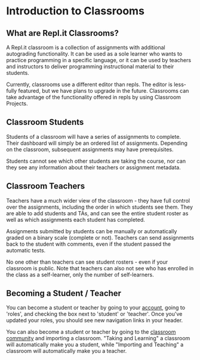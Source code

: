 # Introduction to Classrooms

## What are Repl.it Classrooms?

A Repl.it classroom is a collection of assignments with additional autograding functionality.  It can
be used as a sole learner who wants to practice programming in a specific language, or it can be used
by teachers and instructors to deliver programming instructional material to their students.

Currently, classrooms use a different editor than repls.  The editor is less-fully featured, but we have
plans to upgrade in the future.  Classrooms can take advantage of the functionality offered in repls by
using Classroom Projects.

## Classroom Students

Students of a classroom will have a series of assignments to complete.  Their dashboard will simply be
an ordered list of assignments.  Depending on the classroom, subsequent assignments may have prerequisites.

Students cannot see which other students are taking the course, nor can they see any information about
their teachers or assignment metadata.

## Classroom Teachers

Teachers have a much wider view of the classroom - they have full control over the assignments, including
the order in which students see them.  They are able to add students and TAs, and can see the entire
student roster as well as which assignments each student has completed.

Assignments submitted by students can be manually or automatically graded on a binary scale (complete or
not).  Teachers can send assignments back to the student with comments, even if the student passed the
automatic tests.

No one other than teachers can see student rosters - even if your classroom is public.  Note that teachers
can also not see who has enrolled in the class as a self-learner, only the number of self-learners.

## Becoming a Student / Teacher

You can become a student or teacher by going to your [account](/account), going to 'roles',
and checking the box next to 'student' or 'teacher'.  Once you've updated your roles, you should see new
navigation links in your header.

You can also become a student or teacher by going to the [classroom community](/community)
and importing a classroom.  "Taking and Learning" a classroom will automatically make you a student, while
"Importing and Teaching" a classroom will automatically make you a teacher.